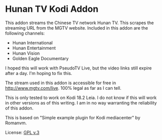 # Hunan TV Kodi Addon

This addon streams the Chinese TV network Hunan TV. This scrapes the streaming URL from the MGTV website.
Included in this addon are the following channels:
- Hunan International
- Hunan Entertainment
- Hunan Vision
- Golden Eagle Documentary

I hoped this will work with PseudoTV Live, but the video links still expire after a day. I'm hoping to fix this.

The stream used in this addon is accessible for free in http://www.mgtv.com/live. 100% legal as far as I can tell.

This is only tested to work on Kodi 18.2 Leia. I do not know if this will work in other versions as of this writing.
I am in no way warranting the reliability of this addon.


This is based on "Simple example plugin for Kodi mediacenter" by Romanvm.

License: [GPL v.3](http://www.gnu.org/copyleft/gpl.html)
